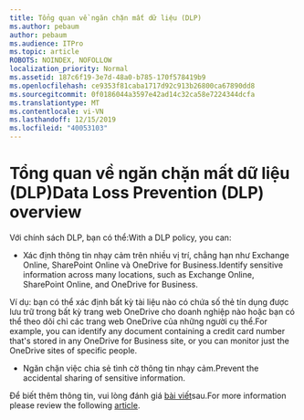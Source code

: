 ```yaml
---
title: Tổng quan về ngăn chặn mất dữ liệu (DLP)
ms.author: pebaum
author: pebaum
ms.audience: ITPro
ms.topic: article
ROBOTS: NOINDEX, NOFOLLOW
localization_priority: Normal
ms.assetid: 187c6f19-3e7d-48a0-b785-170f578419b9
ms.openlocfilehash: ce9353f81caba1717d92c913b26800ca67890dd8
ms.sourcegitcommit: 0f0186044a3597e42ad14c32ca58e7224344dcfa
ms.translationtype: MT
ms.contentlocale: vi-VN
ms.lasthandoff: 12/15/2019
ms.locfileid: "40053103"
---
```

# <a name="data-loss-prevention-dlp-overview"></a><span data-ttu-id="b54b9-102">Tổng quan về ngăn chặn mất dữ liệu (DLP)</span><span class="sxs-lookup"><span data-stu-id="b54b9-102">Data Loss Prevention (DLP) overview</span></span>

<span data-ttu-id="b54b9-103">Với chính sách DLP, bạn có thể:</span><span class="sxs-lookup"><span data-stu-id="b54b9-103">With a DLP policy, you can:</span></span>

- <span data-ttu-id="b54b9-104">Xác định thông tin nhạy cảm trên nhiều vị trí, chẳng hạn như Exchange Online, SharePoint Online và OneDrive for Business.</span><span class="sxs-lookup"><span data-stu-id="b54b9-104">Identify sensitive information across many locations, such as Exchange Online, SharePoint Online, and OneDrive for Business.</span></span>


<span data-ttu-id="b54b9-105">Ví dụ: bạn có thể xác định bất kỳ tài liệu nào có chứa số thẻ tín dụng được lưu trữ trong bất kỳ trang web OneDrive cho doanh nghiệp nào hoặc bạn có thể theo dõi chỉ các trang web OneDrive của những người cụ thể.</span><span class="sxs-lookup"><span data-stu-id="b54b9-105">For example, you can identify any document containing a credit card number that's stored in any OneDrive for Business site, or you can monitor just the OneDrive sites of specific people.</span></span>

- <span data-ttu-id="b54b9-106">Ngăn chặn việc chia sẻ tình cờ thông tin nhạy cảm.</span><span class="sxs-lookup"><span data-stu-id="b54b9-106">Prevent the accidental sharing of sensitive information.</span></span>


<span data-ttu-id="b54b9-107">Để biết thêm thông tin, vui lòng đánh giá [bài viết](https://docs.microsoft.com/office365/securitycompliance/data-loss-prevention-policies)sau.</span><span class="sxs-lookup"><span data-stu-id="b54b9-107">For more information please review the following [article](https://docs.microsoft.com/office365/securitycompliance/data-loss-prevention-policies).</span></span>

